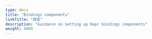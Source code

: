```yaml
---
type: docs
title: "Bindings components"
linkTitle: "绑定"
description: "Guidance on setting up Dapr bindings components"
weight: 4000
---
```


